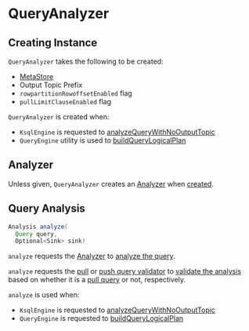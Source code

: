 # QueryAnalyzer

## Creating Instance

`QueryAnalyzer` takes the following to be created:

* <span id="metaStore"> [MetaStore](MetaStore.md)
* <span id="outputTopicPrefix"> Output Topic Prefix
* <span id="rowpartitionRowoffsetEnabled"> `rowpartitionRowoffsetEnabled` flag
* <span id="pullLimitClauseEnabled"> `pullLimitClauseEnabled` flag

`QueryAnalyzer` is created when:

* `KsqlEngine` is requested to [analyzeQueryWithNoOutputTopic](KsqlEngine.md#analyzeQueryWithNoOutputTopic)
* `QueryEngine` utility is used to [buildQueryLogicalPlan](QueryEngine.md#buildQueryLogicalPlan)

## <span id="analyzer"> Analyzer

Unless given, `QueryAnalyzer` creates an [Analyzer](Analyzer.md) when [created](#creating-instance).

## <span id="analyze"> Query Analysis

```java
Analysis analyze(
  Query query,
  Optional<Sink> sink)
```

`analyze` requests the [Analyzer](#analyzer) to [analyze the query](Analyzer.md#analyze).

`analyze` requests the [pull](#pullQueryValidator) or [push query validator](#pushQueryValidator) to [validate the analysis](QueryValidator.md#validate) based on whether it is a [pull query](Query.md#isPullQuery) or not, respectively.

`analyze` is used when:

* `KsqlEngine` is requested to [analyzeQueryWithNoOutputTopic](KsqlEngine.md#analyzeQueryWithNoOutputTopic)
* `QueryEngine` is requested to [buildQueryLogicalPlan](QueryEngine.md#buildQueryLogicalPlan)
